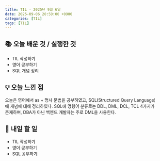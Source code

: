 ```yaml
---
title: TIL - 2025년 9월 6일
date: 2025-09-06 20:50:00 +0900
categories: [TIL]
tags: [TIL]
---
```


## 📚 **오늘 배운 것 / 실행한 것**

- TIL 작성하기
- 영어 공부하기
- SQL 개념 정리

## 💡 **오늘 느낀 점**

오늘은 영어에서 as + 명사 문법을 공부하였고, SQL(Structured Query Language)에 개념에 대해 정리하였다. SQL에 명령어 분류로는 DDL, DML, DCL, TCL 4가지가 존재하며, DBA가 아닌 백엔드 개발자는 주로 DML을 사용한다.

## 🎯 **내일 할 일**

- TIL 작성하기
- 영어 공부하기
- SQL 공부하기
